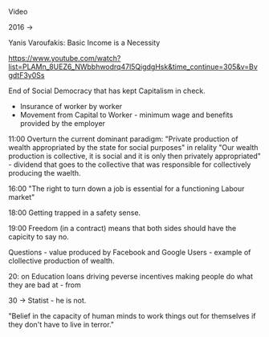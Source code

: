 




Video

2016 -> 

Yanis Varoufakis: Basic Income is a Necessity

https://www.youtube.com/watch?list=PLAMn_8UEZ6_NWbbhwodrq47l5QigdgHsk&time_continue=305&v=BvgdtF3y0Ss

End of Social Democracy that has kept Capitalism in check.

* Insurance of worker by worker
* Movement from Capital to Worker - minimum wage and benefits provided by the employer


11:00 Overturn the current dominant paradigm: "Private production of wealth appropriated by the state for social purposes" in relality "Our wealth production is collective, it is social and it is only then privately appropriated" - dividend that goes to the collective that was responsible for collectively producing the waelth.


16:00 "The right to turn down a job is essential for a functioning Labour market"

18:00 Getting trapped in a safety sense.

19:00 Freedom (in a contract) means that both sides should have the capicity to say no.


Questions - value produced by Facebook and Google Users - example of clollective production of wealth.


20: on Education loans driving peverse incentives making people do what they are bad at - from 


30 -> Statist - he is not.

"Belief in the capacity of human minds to work things out for themselves if they don't have to live in terror."

